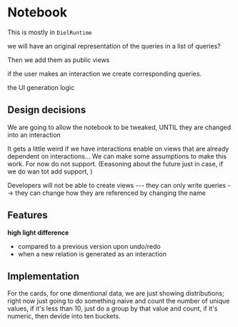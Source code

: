# Notebook

This is mostly in `DielRuntime`

we will have an original representation of the queries in a list of queries?

Then we add them as public views

if the user makes an interaction we create corresponding queries.

the UI generation logic 

## Design decisions

We are going to allow the notebook to be tweaked, UNTIL they are changed into an interaction

It gets a little weird if we have interactions enable on views that are already dependent on interactions... We can make some assumptions to make this work. For now do not support. (Eeasoning about the future just in case, if we do wan tot add support, )

Developers will not be able to create views --- they can only write queries --> they can change how they are referenced by changing the name


## Features

**high light difference**

* compared to a previous version upon undo/redo
* when a new relation is generated as an interaction

## Implementation

For the cards, for one dimentional data, we are just showing distributions; right now just going to do something naive and count the number of unique values, if it's less than 10, just do a group by that value and count, if it's numeric, then devide into ten buckets.